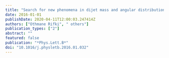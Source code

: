 ```yaml
---
title: "Search for new phenomena in dijet mass and angular distributions from $pp$ collisions at $sqrts=$ 13 TeV with the ATLAS detector"
date: 2016-01-01
publishDate: 2020-04-11T12:00:03.247414Z
authors: ["Othmane Rifki", " others"]
publication_types: ["2"]
abstract: ""
featured: false
publication: "*Phys.Lett.B*"
doi: "10.1016/j.physletb.2016.01.032"
---
```



